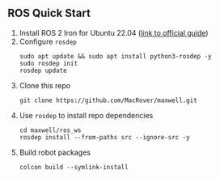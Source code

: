 ## ROS Quick Start
1. Install ROS 2 Iron for Ubuntu 22.04 ([link to official guide](https://docs.ros.org/en/iron/Installation/Ubuntu-Install-Debians.html))
2. Configure `rosdep`
    ```
    sudo apt update && sudo apt install python3-rosdep -y
    sudo rosdep init
    rosdep update
    ```
3. Clone this repo
   ```
   git clone https://github.com/MacRover/maxwell.git
   ```
4. Use `rosdep` to install repo dependencies
   ```
   cd maxwell/ros_ws
   rosdep install --from-paths src --ignore-src -y
   ```
5. Build robot packages
   ```
   colcon build --symlink-install
   ```
